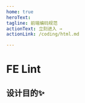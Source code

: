 ```yaml
---
home: true
heroText: 
tagline: 前端编码规范
actionText: 立刻进入 →
actionLink: /coding/html.md

---
```

# FE Lint

## 设计目的✨